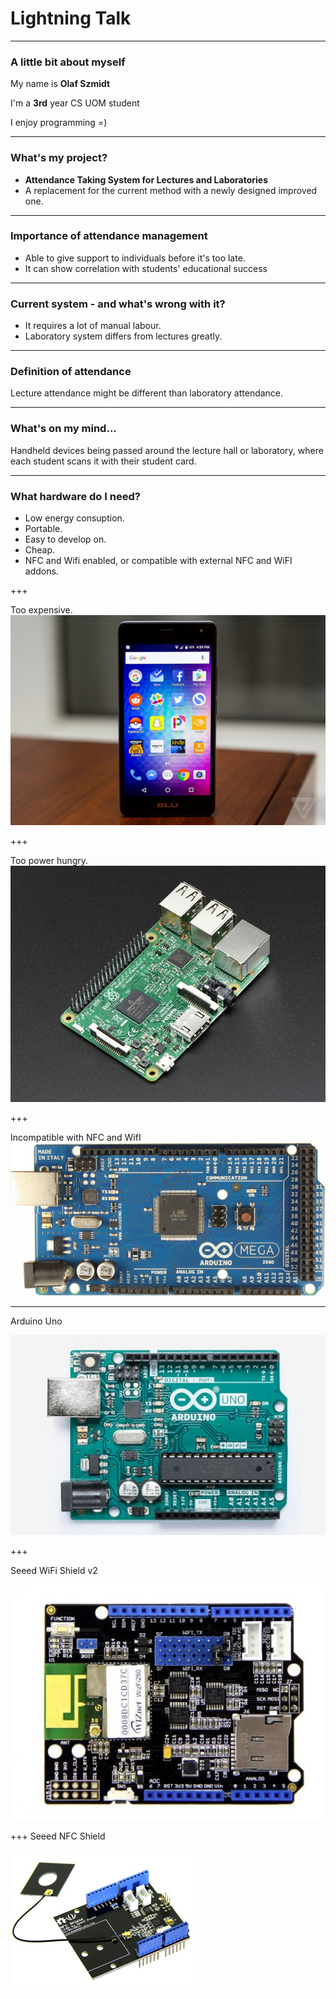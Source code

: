 # Lightning Talk

---

### A little bit about myself

My name is **Olaf Szmidt**

I'm a **3rd** year CS UOM student

I enjoy programming =)

---

### What's my project?

- **Attendance Taking System for Lectures and Laboratories**
- A replacement for the current method with a newly designed improved one.

---

### Importance of attendance management

- Able to give support to individuals before it's too late.
- It can show correlation with students' <span class="gold"> educational success </span>

---

### Current system - and what's wrong with it?

- It requires a lot of <span class="gold"> manual labour</span>.
- Laboratory system differs from lectures greatly.

---

### Definition of attendance

Lecture attendance might be <span class="gold">different</span> than laboratory attendance.

---

### What's on my mind...

Handheld devices being passed around the lecture hall or laboratory, where
each student scans it with their student card.

---

### What hardware do I need?

- Low <span class="gold"> energy </span> consuption.
- Portable.
- Easy to develop on.
- Cheap.
- <span class="gold">NFC and Wifi</span> enabled, or compatible with external NFC and WiFI addons.

+++

Too expensive.
![](assets/images/android_phone.jpeg)

+++

Too power hungry.
![](assets/images/Rasp.jpg)

+++

Incompatible with NFC and WifI
![](assets/images/Mega.jpg)

---

Arduino Uno

![](assets/images/Uno.jpg)

+++

Seeed WiFi Shield v2

![](assets/images/Wifi.jpg)

+++
Seeed NFC Shield

![](assets/images/NFC.jpg)
